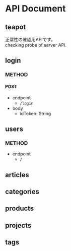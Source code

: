 # API Document


## teapot
正常性の確認用APIです。  
checking probe of server API.


## login
### METHOD
#### POST
- endpoint 
  - `/login`
- body
  - idToken: String

## users
### METHOD
- endpoint
  - `/`


## articles

## categories

## products

## projects

## tags
